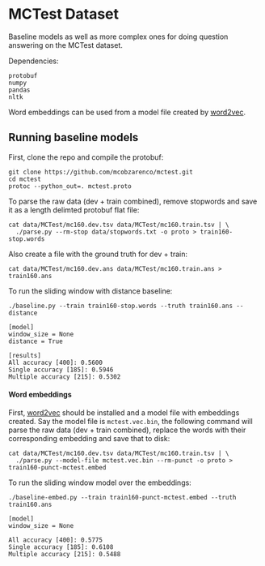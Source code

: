 MCTest Dataset
========

Baseline models as well as more complex ones for doing question answering on the MCTest dataset.

Dependencies:
```
protobuf
numpy
pandas
nltk
```

Word embeddings can be used from a model file created by [word2vec](https://github.com/danielfrg/word2vec).

## Running baseline models


First, clone the repo and compile the protobuf:
```
git clone https://github.com/mcobzarenco/mctest.git 
cd mctest
protoc --python_out=. mctest.proto
```

To parse the raw data (dev + train combined), remove stopwords and save it as a length delimted protobuf flat file:
```
cat data/MCTest/mc160.dev.tsv data/MCTest/mc160.train.tsv | \
  ./parse.py --rm-stop data/stopwords.txt -o proto > train160-stop.words
```

Also create a file with the ground truth for dev + train:
```
cat data/MCTest/mc160.dev.ans data/MCTest/mc160.train.ans > train160.ans 
```

To run the sliding window with distance baseline:
```
./baseline.py --train train160-stop.words --truth train160.ans --distance

[model]
window_size = None
distance = True

[results]
All accuracy [400]: 0.5600
Single accuracy [185]: 0.5946
Multiple accuracy [215]: 0.5302
```

#### Word embeddings
First, [word2vec](https://github.com/danielfrg/word2vec) should be installed and a model file with embeddings created.
Say the model file is `mctest.vec.bin`, the following command will parse the raw data (dev + train combined), replace the words with their corresponding embedding and save that to disk:
```
cat data/MCTest/mc160.dev.tsv data/MCTest/mc160.train.tsv | \
  ./parse.py --model-file mctest.vec.bin --rm-punct -o proto > train160-punct-mctest.embed
```
To run the sliding window model over the embeddings:
```
./baseline-embed.py --train train160-punct-mctest.embed --truth train160.ans 

[model]
window_size = None

All accuracy [400]: 0.5775
Single accuracy [185]: 0.6108
Multiple accuracy [215]: 0.5488
```

